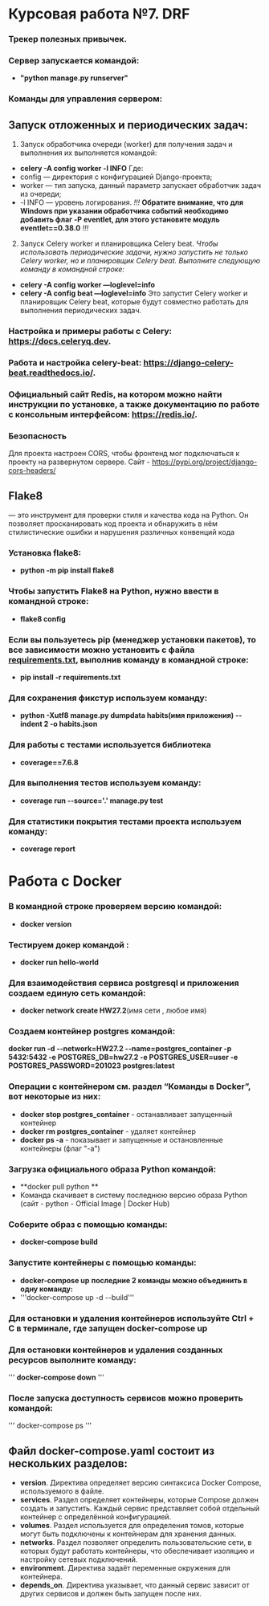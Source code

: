 # Курсовая работа №7. DRF
### Трекер полезных привычек.

### Сервер запускается командой:
- **"python manage.py runserver"**

### Команды для управления сервером:

## Запуск отложенных и периодических задач:
1. Запуск обработчика очереди (worker) для получения задач и выполнения их выполняется командой:
- **celery -A config worker -l INFO**
Где:
- config — директория с конфигурацией Django-проекта;
- worker — тип запуска, данный параметр запускает обработчик задач из очереди;
- -l INFO — уровень логирования.
*!!!* **Обратите внимание, что для Windows при указании обработчика событий необходимо добавить флаг -P eventlet, для этого установите модуль eventlet==0.38.0** *!!!*
2. Запуск Celery worker и планировщика Celery beat.
*Чтобы использовать периодические задачи, нужно запустить не только Celery worker, но и планировщик Celery beat. Выполните следующую команду в командной строке:*
- **celery -A config worker —loglevel=info**
- **celery -A config beat —loglevel=info**
Это запустит Celery worker и планировщик Celery beat, которые будут совместно работать для выполнения периодических задач.

### Настройка и примеры работы с Celery: https://docs.celeryq.dev.
### Работа и настройка celery-beat: https://django-celery-beat.readthedocs.io/. 
### Официальный сайт Redis, на котором можно найти инструкции по установке, а также документацию по работе с консольным интерфейсом: https://redis.io/. 

### Безопасность
Для проекта настроен CORS, чтобы фронтенд мог подключаться к проекту на развернутом сервере.
Сайт - https://pypi.org/project/django-cors-headers/

## Flake8
— это инструмент для проверки стиля и качества кода на Python. 
Он позволяет просканировать код проекта и обнаружить в нём стилистические ошибки и нарушения различных конвенций кода
### Установка flake8:
- **python -m pip install flake8**
### Чтобы запустить Flake8 на Python, нужно ввести в командной строке:
- **flake8 config**

### Если вы пользуетесь pip (менеджер установки пакетов), то все зависимости можно установить с файла [requirements.txt](requirements.txt), выполнив команду в командной строке: 
- **pip install -r requirements.txt**

### Для сохранения фикстур используем команду:
- **python -Xutf8 manage.py dumpdata habits(имя приложения) --indent 2 -o habits.json**

### Для работы с тестами используется библиотека 
- **coverage==7.6.8**

### Для выполнения тестов используем команду:
- **coverage run --source='.' manage.py test**

### Для статистики покрытия тестами проекта используем команду:
- **coverage report**

# Работа с Docker
### В командной строке проверяем версию командой:  
- **docker version**
### Тестируем докер командой :  
- **docker run hello-world**
### Для взаимодействия сервиса postgresql и приложения создаем единую сеть командой:  
- **docker network create HW27.2**(имя сети , любое имя)
### Создаем контейнер postgres командой: 
**docker run -d --network=HW27.2 --name=postgres_container -p 5432:5432 -e POSTGRES_DB=hw27.2 -e POSTGRES_USER=user -e POSTGRES_PASSWORD=201023 postgres:latest**
### Операции с контейнером см. раздел “Команды в Docker”, вот некоторые из них:
- **docker stop postgres_container** - останавливает запущенный контейнер
- **docker rm postgres_container** - удаляет контейнер
- **docker ps -a** - показывает и запущенные и остановленные контейнеры (флаг "-а")
### Загрузка официального образа Python командой: 
- **docker pull python **
- Команда скачивает в систему последнюю версию образа Python (сайт -  python - Official Image | Docker Hub)
### Соберите образ с помощью команды:
- **docker-compose build**
### Запустите контейнеры с помощью команды:
- **docker-compose up**
**последние 2 команды можно объединить в одну команду:**
- '''docker-compose up -d --build'''
### Для остановки и удаления контейнеров используйте Ctrl + C в терминале, где запущен **docker-compose up**
### Для остановки контейнеров и удаления созданных ресурсов выполните команду:
'''
**docker-compose down**
'''
### После запуска доступность сервисов можно проверить командой:
'''
docker-compose ps
'''

## Файл docker-compose.yaml состоит из нескольких разделов:
- **version**. Директива определяет версию синтаксиса Docker Compose, используемого в файле. 
- **services**. Раздел определяет контейнеры, которые Compose должен создать и запустить. Каждый сервис представляет собой отдельный контейнер с определённой конфигурацией. 
- **volumes**. Раздел используется для определения томов, которые могут быть подключены к контейнерам для хранения данных. 
- **networks**. Раздел позволяет определить пользовательские сети, в которых будут работать контейнеры, что обеспечивает изоляцию и настройку сетевых подключений. 
- **environment**. Директива задаёт переменные окружения для контейнера. 
- **depends_on**. Директива указывает, что данный сервис зависит от других сервисов и должен быть запущен после них. 
